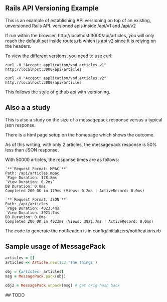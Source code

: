 ## Rails API Versioning Example

This is an example of establishing API versioning on top of an existing,
unversioned Rails API. versioned apis inside /api/v1 and /api/v2

If run within the browser, http://localhost:3000/api/articles, you will
only reach the default set inside routes.rb which is api v2 since it is relying on the headers.

To view the different versions, you need to use curl:

```
curl -H "Accept: application/vnd.articles.v1" http://localhost:3000/api/articles

curl -H "Accept: application/vnd.articles.v2" http://localhost:3000/api/articles
```

This follows the style of github api with versioning.


## Also a a study

This is also a study on the size of a messagepack response versus
a typical json response.

There is a html page setup on the homepage which shows the outcome.

As of this writing, with only 2 articles, the messagepack response is
50% less than JSON response.

With 50000 articles, the response times are as follows:

```
`**`Request Format: MPAC`**`
Path: /api/articles.mpac
`Page Duration: 178.8ms`
`View Duration: 0.2ms`
DB Duration: 0.0ms
Completed 200 OK in 179ms (Views: 0.2ms | ActiveRecord: 0.0ms)

`**`Request Format: JSON`**`
Path: /api/articles
`Page Duration: 4023.4ms`
`View Duration: 3921.7ms`
DB Duration: 0.0ms
Completed 200 OK in 4023ms (Views: 3921.7ms | ActiveRecord: 0.0ms)
```

The code to generate the notification is in config/initializers/notifications.rb


## Sample usage of MessagePack

```ruby
articles = []
articles << Article.new(123,'The Things')

obj = {articles: articles}
msg = MessagePack.pack(obj)

obj2 = MessagePack.unpack(msg) # get orig hash back
```

## TODO
